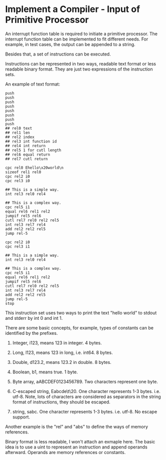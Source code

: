 # Implement a Compiler - Input of Primitive Processor

An interrupt function table is required to initiate a primitive processor. The
interrupt function table can be implemented to fit different needs. For example,
in test cases, the output can be appended to a string.

Besides that, a set of instructions can be executed.

Instructions can be represented in two ways, readable text format or less
readable binary format. They are just two expressions of the instruction sets.

An example of text format:

```
push
push
push
push
push
push
push
push
## rel0 text
## rel1 len
## rel2 index
## rel3 int function id
## rel4 int return
## rel5 1 for cutl length
## rel6 equal return
## rel7 cutl return

cpc rel0 Ehello\x20world\n
sizeof rel1 rel0
cpc rel2 i0
cpc rel3 i0

## This is a simple way.
int rel3 rel0 rel4

## This is a complex way.
cpc rel5 i1
equal rel6 rel1 rel2
jumpif rel5 rel6
cutl rel7 rel0 rel2 rel5
int rel3 rel7 rel4
add rel2 rel2 rel5
jump rel-5

cpc rel2 i0
cpc rel3 i1

## This is a simple way.
int rel3 rel0 rel4

## This is a complex way.
cpc rel5 i1
equal rel6 rel1 rel2
jumpif rel5 rel6
cutl rel7 rel0 rel2 rel5
int rel3 rel7 rel4
add rel2 rel2 rel5
jump rel-5
stop
```

This instruction set uses two ways to print the text "hello world" to stdout and
stderr by int 0 and int 1.

There are some basic concepts, for example, types of constants can be identified
by the prefixes.

1. Integer, i123, means 123 in integer. 4 bytes.

2. Long, l123, means 123 in long, i.e. int64. 8 bytes.

3. Double, d123.2, means 123.2 in double. 8 bytes.

4. Boolean, b1, means true. 1 byte.

5. Byte array, aABCDEF0123456789. Two characters represent one byte.

6. C-escaped string, Eabcde\t\20. One character represents 1-3 bytes. i.e.
utf-8. Note, lots of characters are considered as separators in the string
format of instructions, they should be escaped.

7. string, sabc. One character represents 1-3 bytes. i.e. utf-8. No escape
support.

Another example is the "rel" and "abs" to define the ways of memory references.

Binary format is less readable, I won't attach an exmaple here. The basic idea
is to use a uint to represent an instruction and append operands afterward.
Operands are memory references or constants.
